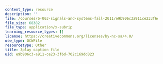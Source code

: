 ```yaml
---
content_type: resource
description: ''
file: /courses/6-003-signals-and-systems-fall-2011/e9b906c3a911ce233f6d702c169dd823_OT04cEdpK-M.srt
file_size: 68382
file_type: application/x-subrip
learning_resource_types: []
license: https://creativecommons.org/licenses/by-nc-sa/4.0/
ocw_type: OCWFile
resourcetype: Other
title: 3play caption file
uid: e9b906c3-a911-ce23-3f6d-702c169dd823
---
```

